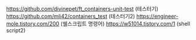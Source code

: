 https://github.com/divinepet/ft_containers-unit-test    (테스터기)
https://github.com/mli42/containers_test    (테스터기2)
https://engineer-mole.tistory.com/200  (쉘스크립트 명령어)
https://w51014.tistory.com/1    (shell script2)